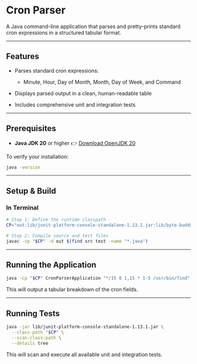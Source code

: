 # Cron Parser

A Java command-line application that parses and pretty-prints standard cron expressions in a structured tabular format.

---

## Features

- Parses standard cron expressions:

  - Minute, Hour, Day of Month, Month, Day of Week, and Command

- Displays parsed output in a clean, human-readable table
- Includes comprehensive unit and integration tests

---

## Prerequisites

- **Java JDK 20** or higher
  👉 [Download OpenJDK 20](https://jdk.java.net/20/)

To verify your installation:

```sh
java -version
```

---

## Setup & Build

### In Terminal

```sh
# Step 1: Define the runtime classpath
CP="out:lib/junit-platform-console-standalone-1.13.1.jar:lib/byte-buddy-1.17.5.jar:lib/byte-buddy-agent-1.17.5.jar:lib/mockito-core-5.18.0.jar:lib/objenesis-3.4.jar"

# Step 2: Compile source and test files
javac -cp "$CP" -d out $(find src test -name "*.java")
```

---

## Running the Application

```sh
java -cp "$CP" CronParserApplication "*/15 0 1,15 * 1-5 /usr/bin/find"
```

This will output a tabular breakdown of the cron fields.

---

## Running Tests

```sh
java -jar lib/junit-platform-console-standalone-1.13.1.jar \
  --class-path "$CP" \
  --scan-class-path \
  --details tree
```

This will scan and execute all available unit and integration tests.
